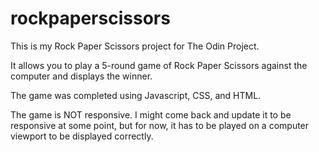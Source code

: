 # rockpaperscissors

This is my Rock Paper Scissors project for The Odin Project. 

It allows you to play a 5-round game of Rock Paper Scissors against the computer and displays the winner. 

The game was completed using Javascript, CSS, and HTML. 

The game is NOT responsive. I might come back and update it to be responsive at some point, but for now, it has to be played on a computer viewport to be displayed correctly. 


